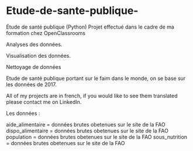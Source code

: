 # Etude-de-sante-publique-
Étude de santé publique (Python) 
Projet effectué dans le cadre de ma formation chez OpenClassrooms

Analyses des données.

Visualisation des données.

Nettoyage de données

Etude de santé publique portant sur le faim dans le monde, on se base sur les données de 2017.

All of my projects are in french, if you would like to see them translated please contact me on LinkedIn.

Les données :

aide_alimentaire = données brutes obetenues sur le site de la FAO
dispo_alimentaire = données brutes obetenues sur le site de la FAO
population = données brutes obetenues sur le site de la FAO
sous_nutrition = données brutes obetenues sur le site de la FAO
